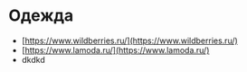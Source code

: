 # Одежда

- [https://www.wildberries.ru/](https://www.wildberries.ru/)
- [https://www.lamoda.ru/](https://www.lamoda.ru/)
- dkdkd